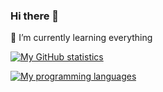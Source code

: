 ### Hi there 👋

🌱 I’m currently learning everything

[![My GitHub statistics](https://github-readme-stats-eight-theta.vercel.app/api?username=rhaefqi&show_icons=true&theme=algolia&include_all_commits=true&count_private=true)](#)

[![My programming languages](https://github-readme-stats-eight-theta.vercel.app/api/top-langs/?username=rhaefqi&langs_count=10&layout=compact&layout=compact&theme=algolia)](#)
<!--
**rhaefqi/rhaefqi** is a ✨ _special_ ✨ repository because its `README.md` (this file) appears on your GitHub profile.

Here are some ideas to get you started:

- 🔭 I’m currently working on ...
- 👯 I’m looking to collaborate on ...
- 🤔 I’m looking for help with ...
- 💬 Ask me about ...
- 📫 How to reach me: ...
- 😄 Pronouns: ...
- ⚡ Fun fact: ...
-->
